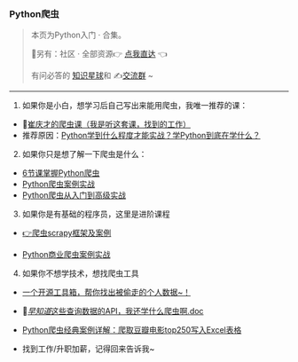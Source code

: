### Python爬虫



> 本页为Python入门 · 合集。
>
> 🎯另有：社区 · 全部资源👉 [点我直达](https://blog.csdn.net/weixin_42321517/article/details/113122547) 👈
>
> 有问必答的 [知识星球](https://mp.weixin.qq.com/s/PXNVFNsjAOgCmQ6QGalJPw)和 ✍️[交流群](https://mp.weixin.qq.com/s/oLSUxE1RwTFK5iJFb-jFgQ) ~



------



1. 如果你是小白，想学习后自己写出来能用爬虫，我唯一推荐的课：

  - 🔗[崔庆才的爬虫课（我是听这套课，找到的工作）](https://mp.weixin.qq.com/s/dUpSxPgTRMGTb5T7-Ya9Ow)
  - 推荐原因：[Python学到什么程度才能实战？学Python到底在学什么？](https://www.bilibili.com/video/BV19X4y1K7TG)



2. 如果你只是想了解一下爬虫是什么：
  - [6节课掌握Python爬虫](https://www.bilibili.com/video/BV1Qa4y157RW)
  - [Python爬虫案例实战](https://www.bilibili.com/video/BV15E411P7ey)
  - [Python爬虫从入门到高级实战](https://www.bilibili.com/video/BV1y54y1y74F)



3. 如果你是有基础的程序员，这里是进阶课程

  - [👉爬虫scrapy框架及案例](https://www.bilibili.com/video/BV1LV411m7Ym)

  - [Python商业爬虫案例实战](https://www.bilibili.com/video/BV1aE411p79R)



4. 如果你不想学技术，想找爬虫工具
  - [一个开源工具箱，帮你找出被偷走的个人数据~！](http://mp.weixin.qq.com/s?__biz=MzI2Nzg5MjgyNg==&mid=2247486193&idx=1&sn=eff359a4ceb24b0dda058d13237cd7a6&chksm=eaf6abc4dd8122d2b6c7ce910fe0f61445abc71b92c246355e9135b3ff56fe4ec0ae70e073ae&token=1256110927&lang=zh_CN#rd)
  - 🏃[*早知道*这些查询数据的API，我还学什么爬虫啊.doc](http://mp.weixin.qq.com/s?__biz=MzI2Nzg5MjgyNg==&mid=2247486543&idx=1&sn=95e71bc4390b31a38dd183735005fecd&chksm=eaf6ad7add81246ca79a38966fd1866e425839ec100d7c86ff2b0e00c77038d166159c641e21#rd)

- [Python爬虫经典案例详解：爬取豆瓣电影top250写入Excel表格](https://mp.weixin.qq.com/s/5AsRVGotK6Z5pjyVMAjMUw)

- 找到工作/升职加薪，记得回来告诉我~
